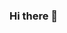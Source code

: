 ### Hi there 👋

<!--
**KevserTemur/KevserTemur** is a ✨ _special_ ✨ repository because its `README.md` (this file) appears on your GitHub profile.

Here are some ideas to get you started:

- 🔭 I’m currently working on ...
- 🌱 I’m currently learning ...
- 👯 I’m looking to collaborate on ...
- 🤔 I’m looking for help with ...
- 💬 Ask me about ...
- 📫 How to reach me: ...
- 😄 Pronouns: ...
- ⚡ Fun fact: ...
-  👀 I’m interested in with culture, art, ideas. I like to get to know people, but more to eat. I like to system build excessively, system system system.
- 🌱 I’m currently learning phyton for data scinece
- 💞️ I’m looking to collaborate on with smart and intelligent people, companies, formations

c cplusplus git java selenium sql
-->
